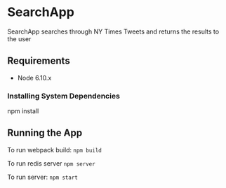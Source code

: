 # SearchApp

SearchApp searches through NY Times Tweets and returns the results to the user

## Requirements

- Node 6.10.x

### Installing System Dependencies

npm install

## Running the App

To run webpack build: `npm build`

To run redis server `npm server`

To run server: `npm start`
